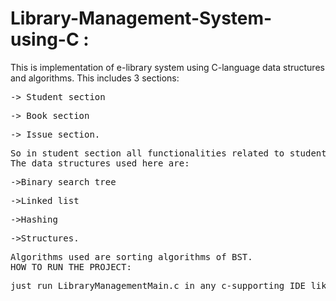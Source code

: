 # Library-Management-System-using-C : 
This is implementation of e-library system using C-language data structures and algorithms. This includes 3 sections:
<pre>
-> Student section
<pre>
-> Book section
<pre>
-> Issue section.
<pre>
So in student section all functionalities related to student like student details entering, List of all students who registered, etc and similarily book section contains book related details and finally issue section for borrowing or giving books back to library.
The data structures used here are:
<pre>
->Binary search tree
<pre>
->Linked list
<pre>
->Hashing
<pre>
->Structures.
<pre>
Algorithms used are sorting algorithms of BST.
HOW TO RUN THE PROJECT:
<pre>
just run LibraryManagementMain.c in any c-supporting IDE like code-blocks/VS Code.
<pre>
